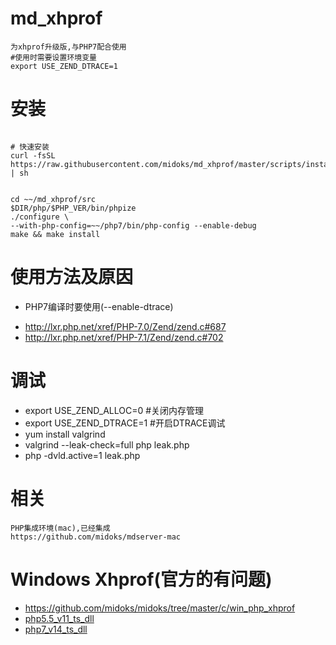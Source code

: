 # md_xhprof
```
为xhprof升级版,与PHP7配合使用
#使用时需要设置环境变量
export USE_ZEND_DTRACE=1
```
# 安装
```

# 快速安装
curl -fsSL  https://raw.githubusercontent.com/midoks/md_xhprof/master/scripts/install.sh | sh


cd ~~/md_xhprof/src
$DIR/php/$PHP_VER/bin/phpize
./configure \
--with-php-config=~~/php7/bin/php-config --enable-debug
make && make install 

```

# 使用方法及原因

- PHP7编译时要使用(--enable-dtrace)
 * http://lxr.php.net/xref/PHP-7.0/Zend/zend.c#687
 * http://lxr.php.net/xref/PHP-7.1/Zend/zend.c#702

# 调试

- export USE_ZEND_ALLOC=0 	#关闭内存管理
- export USE_ZEND_DTRACE=1 	#开启DTRACE调试
- yum install valgrind
- valgrind --leak-check=full php leak.php
- php -dvld.active=1 leak.php 

# 相关
```
PHP集成环境(mac),已经集成
https://github.com/midoks/mdserver-mac
```

# Windows Xhprof(官方的有问题)
- https://github.com/midoks/midoks/tree/master/c/win_php_xhprof
- [php5.5_v11_ts_dll](https://github.com/midoks/midoks/tree/master/c/win_php_xhprof/xhprof5.5/dll)
- [php7_v14_ts_dll](https://github.com/midoks/midoks/tree/master/c/win_php_xhprof/md_xhprof7/dll)


